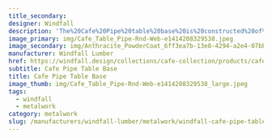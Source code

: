 ```yaml
---
title_secondary:
designer: Windfall
description: 'The%20Cafe%20Pipe%20table%20base%20is%20constructed%20of%20heavy%20duty%20raw%20mill%20scale%20steel%20pipe%20and%201/4%u201D%20steel%20top%20and%20bottom%20plates.%20The%20table%20base%20is%20available%20in%20three%20heights%20-%2027%u201D%2C%2032%u201D%2C%20or%2040%u201D%20%28not%20including%20table%20top%29.%20It%20comes%20with%20a%2014%u201D%20round%20top%20plate%20which%20typically%20fits%20a%2024%u201D%20diameter%20tabletop%2C%20and%20an%2018%u201D%20round%20bottom%20plate.%20The%20Cafe%20Pipe%20table%20is%A0available%20in%20natural%20steel%20with%20clear%20coat%2C%20Anthracite%20gray%20powder%20coat%2C%20black%20powder%20coat%20and%20Penetrol%20oil.%20Custom%20colors%20are%20available.%20%A0Our%20metalwork%20is%20made%20to%20order%20in%20Olympia%2C%20Washington.'
image_primary: img/Cafe_Table_Pipe-Rnd-Web-e1414208329538.jpeg
image_secondary: img/Anthracite_PowderCoat_6ff3ea7b-13e8-4294-a2e4-07bb73807ff3_1024x1024.jpg
manufacturer: Windfall Lumber
href: https://windfall.design/collections/cafe-collection/products/cafe-pipe-table-base
subtitle: Cafe Pipe Table Base
title: Cafe Pipe Table Base
image_thumb: img/Cafe_Table_Pipe-Rnd-Web-e1414208329538_large.jpeg
tags:
  - windfall
  - metalwork
category: metalwork
slug: /manufacturers/windfall-lumber/metalwork/windfall-cafe-pipe-table-base
---
```

